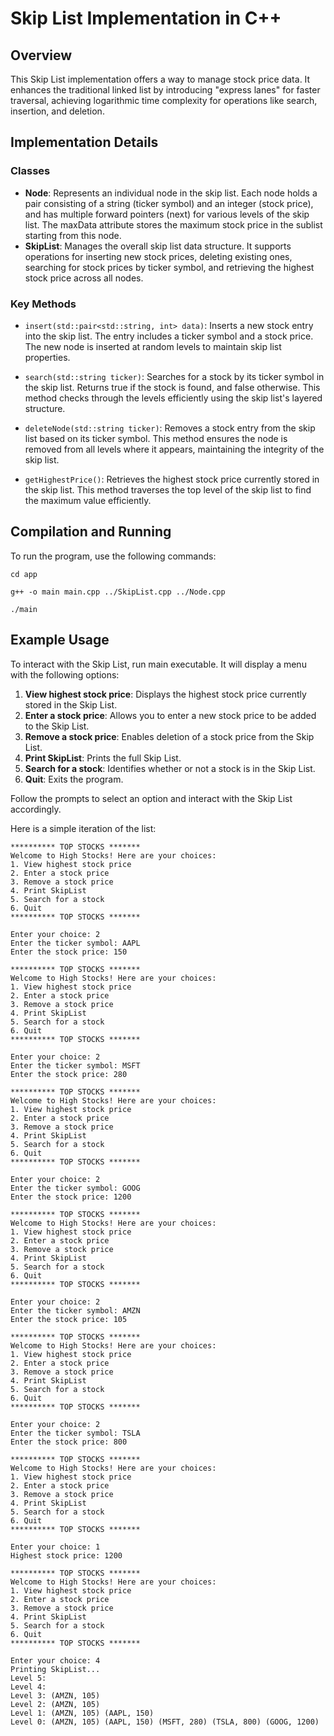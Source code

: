 # Skip List Implementation in C++

## Overview

This Skip List implementation offers a way to manage stock price data. It enhances the traditional linked list by introducing "express lanes" for faster traversal, achieving logarithmic time complexity for operations like search, insertion, and deletion.


## Implementation Details

### Classes

- **Node**: Represents an individual node in the skip list. Each node holds a pair consisting of a string (ticker symbol) and an integer (stock price), and has multiple forward pointers (next) for various levels of the skip list. The maxData attribute stores the maximum stock price in the sublist starting from this node.
- **SkipList**: Manages the overall skip list data structure. It supports operations for inserting new stock prices, deleting existing ones, searching for stock prices by ticker symbol, and retrieving the highest stock price across all nodes.

### Key Methods

- `insert(std::pair<std::string, int> data)`: Inserts a new stock entry into the skip list. The entry includes a ticker symbol and a stock price. The new node is inserted at random levels to maintain skip list properties.

- `search(std::string ticker)`: Searches for a stock by its ticker symbol in the skip list. Returns true if the stock is found, and false otherwise. This method checks through the levels efficiently using the skip list's layered structure.

- `deleteNode(std::string ticker)`: Removes a stock entry from the skip list based on its ticker symbol. This method ensures the node is removed from all levels where it appears, maintaining the integrity of the skip list.

- `getHighestPrice()`: Retrieves the highest stock price currently stored in the skip list. This method traverses the top level of the skip list to find the maximum value efficiently.

## Compilation and Running

To run the program, use the following commands:

```
cd app

g++ -o main main.cpp ../SkipList.cpp ../Node.cpp

./main
```

## Example Usage

To interact with the Skip List, run main executable. It will display a menu with the following options:

1. **View highest stock price**: Displays the highest stock price currently stored in the Skip List.
2. **Enter a stock price**: Allows you to enter a new stock price to be added to the Skip List.
3. **Remove a stock price**: Enables deletion of a stock price from the Skip List.
4. **Print SkipList**: Prints the full Skip List.
5. **Search for a stock**: Identifies whether or not a stock is in the Skip List.
6. **Quit**: Exits the program.

Follow the prompts to select an option and interact with the Skip List accordingly.

Here is a simple iteration of the list:

```
********** TOP STOCKS *******
Welcome to High Stocks! Here are your choices:
1. View highest stock price
2. Enter a stock price
3. Remove a stock price
4. Print SkipList
5. Search for a stock
6. Quit
********** TOP STOCKS *******

Enter your choice: 2
Enter the ticker symbol: AAPL
Enter the stock price: 150

********** TOP STOCKS *******
Welcome to High Stocks! Here are your choices:
1. View highest stock price
2. Enter a stock price
3. Remove a stock price
4. Print SkipList
5. Search for a stock
6. Quit
********** TOP STOCKS *******

Enter your choice: 2
Enter the ticker symbol: MSFT
Enter the stock price: 280

********** TOP STOCKS *******
Welcome to High Stocks! Here are your choices:
1. View highest stock price
2. Enter a stock price
3. Remove a stock price
4. Print SkipList
5. Search for a stock
6. Quit
********** TOP STOCKS *******

Enter your choice: 2
Enter the ticker symbol: GOOG
Enter the stock price: 1200

********** TOP STOCKS *******
Welcome to High Stocks! Here are your choices:
1. View highest stock price
2. Enter a stock price
3. Remove a stock price
4. Print SkipList
5. Search for a stock
6. Quit
********** TOP STOCKS *******

Enter your choice: 2
Enter the ticker symbol: AMZN
Enter the stock price: 105

********** TOP STOCKS *******
Welcome to High Stocks! Here are your choices:
1. View highest stock price
2. Enter a stock price
3. Remove a stock price
4. Print SkipList
5. Search for a stock
6. Quit
********** TOP STOCKS *******

Enter your choice: 2
Enter the ticker symbol: TSLA
Enter the stock price: 800

********** TOP STOCKS *******
Welcome to High Stocks! Here are your choices:
1. View highest stock price
2. Enter a stock price
3. Remove a stock price
4. Print SkipList
5. Search for a stock
6. Quit
********** TOP STOCKS *******

Enter your choice: 1
Highest stock price: 1200

********** TOP STOCKS *******
Welcome to High Stocks! Here are your choices:
1. View highest stock price
2. Enter a stock price
3. Remove a stock price
4. Print SkipList
5. Search for a stock
6. Quit
********** TOP STOCKS *******

Enter your choice: 4
Printing SkipList...
Level 5: 
Level 4: 
Level 3: (AMZN, 105) 
Level 2: (AMZN, 105) 
Level 1: (AMZN, 105) (AAPL, 150) 
Level 0: (AMZN, 105) (AAPL, 150) (MSFT, 280) (TSLA, 800) (GOOG, 1200) 
```
